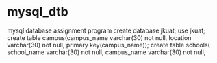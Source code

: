 # mysql_dtb
mysql database assignment program
create database jkuat;
use jkuat;
create table campus(campus_name varchar(30) not null, 
location varchar(30) not null,
primary key(campus_name));
create table schools(
school_name varchar(30) not null,
campus_name varchar(30) not null,


